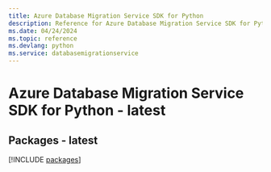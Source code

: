 ```yaml
---
title: Azure Database Migration Service SDK for Python
description: Reference for Azure Database Migration Service SDK for Python
ms.date: 04/24/2024
ms.topic: reference
ms.devlang: python
ms.service: databasemigrationservice
---
```

# Azure Database Migration Service SDK for Python - latest
## Packages - latest
[!INCLUDE [packages](database-migration-service-index.md)]